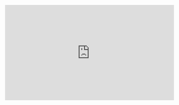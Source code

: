 <iframe width="560" height="315" src="https://www.youtube.com/embed/j2McgxWzt_M" title="YouTube video player" frameborder="0" allow="accelerometer; autoplay; clipboard-write; encrypted-media; gyroscope; picture-in-picture" allowfullscreen></iframe>